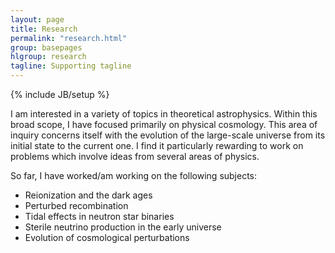 ```yaml
---
layout: page
title: Research
permalink: "research.html"
group: basepages
hlgroup: research
tagline: Supporting tagline
---
```

{% include JB/setup %}

I am interested in a variety of topics in theoretical astrophysics. Within this broad scope, I have focused primarily on physical cosmology. This area of inquiry concerns itself with the evolution of the large-scale universe from its initial state to the current one. I find it particularly rewarding to work on problems which involve ideas from several areas of physics.

So far, I have worked/am working on the following subjects:

<!--ul>
	{% assign pages_list = site.posts | sort:"imp" %}
	{% assign group = 'research_pages' %}
	{% include JB/pages_list %}
</ul-->

  * Reionization and the dark ages
  * Perturbed recombination
  * Tidal effects in neutron star binaries
  * Sterile neutrino production in the early universe
  * Evolution of cosmological perturbations

<!--The links above lead to slightly detailed introductions to my work in each area. Alternatively, this page lists my work according to a semi-arbitrary system of tags, roughly corresponding to the physics involved in each.-->

<!-- Under construction. -->

